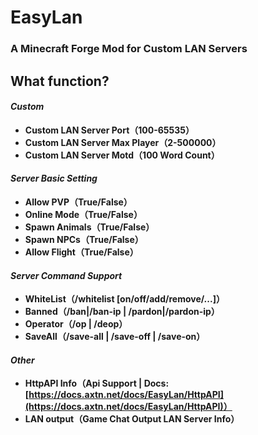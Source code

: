# EasyLan
###  A Minecraft Forge Mod for Custom LAN Servers

## What function?

#### ***Custom***

- **Custom LAN Server Port（100-65535）**
- **Custom LAN Server Max Player（2-500000）**
- **Custom LAN Server Motd（100 Word Count）**

#### ***Server Basic Setting***

- **Allow PVP（True/False）**
- **Online Mode（True/False）**
- **Spawn Animals（True/False）**
- **Spawn NPCs（True/False）**
- **Allow Flight（True/False）**

#### ***Server Command Support***

- **WhiteList（/whitelist [on/off/add/remove/...]）**
- **Banned（/ban|/ban-ip | /pardon|/pardon-ip）**
- **Operator（/op | /deop）**
- **SaveAll（/save-all | /save-off | /save-on）**

#### ***Other***

- **HttpAPI Info（Api Support | Docs: [https://docs.axtn.net/docs/EasyLan/HttpAPI](https://docs.axtn.net/docs/EasyLan/HttpAPI)）**
- **LAN output（Game Chat Output LAN Server Info）**

